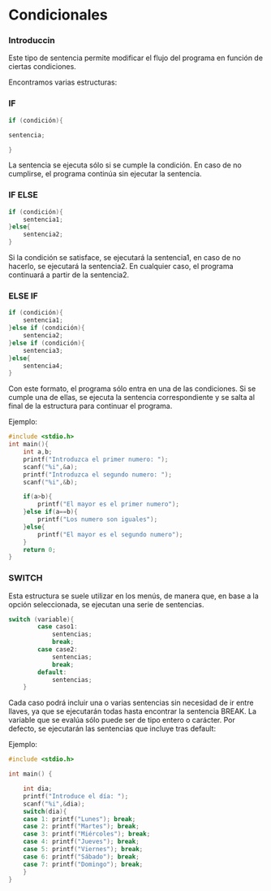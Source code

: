 # Condicionales

### Introduccin

Este tipo de sentencia permite modificar el flujo del programa en función de ciertas condiciones.

Encontramos varias estructuras:

### IF

```c
if (condición){

sentencia;

}
```

La sentencia se ejecuta sólo si se cumple la condición. En caso de no cumplirse, el programa continúa sin ejecutar la sentencia.

### IF ELSE

```c
if (condición){
	sentencia1;
}else{
	sentencia2;
}
```

Si la condición se satisface, se ejecutará la sentencia1, en caso de no hacerlo, se ejecutará la sentencia2. En cualquier caso, el programa continuará a partir de la sentencia2.

### ELSE IF

```c
if (condición){
	sentencia1;
}else if (condición){
	sentencia2;
}else if (condición){
	sentencia3;
}else{
	sentencia4;
} 
```

Con este formato, el programa sólo entra en una de las condiciones. Si se cumple una de ellas, se ejecuta la sentencia correspondiente y se salta al final de la estructura para continuar el programa.

Ejemplo:

```c
#include <stdio.h>
int main(){
	int a,b;
	printf("Introduzca el primer numero: ");
	scanf("%i",&a);
	printf("Introduzca el segundo numero: ");
	scanf("%i",&b);

	if(a>b){
		printf("El mayor es el primer numero"); 
	}else if(a==b){ 
		printf("Los numero son iguales"); 
	}else{
		printf("El mayor es el segundo numero");
	}
	return 0;
}
```

### SWITCH

Esta estructura se suele utilizar en los menús, de manera que, en base a la opción seleccionada, se ejecutan una serie de sentencias.

```c
switch (variable){
		case caso1:
			sentencias;
			break;
		case case2:
			sentencias;
			break;
		default:
			sentencias;
	}
```

Cada caso podrá incluir una o varias sentencias sin necesidad de ir entre llaves, ya que se ejecutarán todas hasta encontrar la sentencia BREAK. La variable que se evalúa sólo puede ser de tipo entero o carácter. Por defecto, se ejecutarán las sentencias que incluye tras default:

Ejemplo:

```c
#include <stdio.h>

int main() {

	int dia;
	printf("Introduce el día: ");
	scanf("%i",&dia);
	switch(dia){
	case 1: printf("Lunes"); break;
	case 2: printf("Martes"); break;
	case 3: printf("Miércoles"); break;
	case 4: printf("Jueves"); break;
	case 5: printf("Viernes"); break;
	case 6: printf("Sábado"); break;
	case 7: printf("Domingo"); break;
	}
}
```
